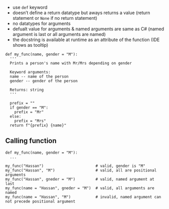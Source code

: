 * use `def` keyword
* doesn’t define a return datatype but aways returns a value (return statement or `None` if no return statement)
* no datatypes for arguments
* defualt value for arguments & named arguments are same as C# (named argument is last or all arguments are named)
* the docstring is available at runtime as an attribute of the function (IDE shows as tooltip)
```
def my_func(name, gender = "M"):
  '''
  Prints a person's name with Mr/Mrs depending on gender

  Keyword arguments:
  name -- name of the person
  gender -- gender of the person

  Returns: string
  '''

  prefix = ""
  if gender == "M":
    prefix = "Mr"
  else:
    prefix = "Mrs"
  return f"{prefix} {name}"
```

## Calling function
```
def my_func(name, gender = "M"):
  ...
  
my_func("Hassan")                       # valid, gender is "M"
my_func("Hassan", "M")                  # valid, all are positional arguments
my_func("Hassan", gneder = "M")         # valid, named argument at last
my_func(name = "Hassan", gneder = "M")  # valid, all arguments are named
my_func(name = "Hassan", "M")           # invalid, named argument can not precede positional argument
```
